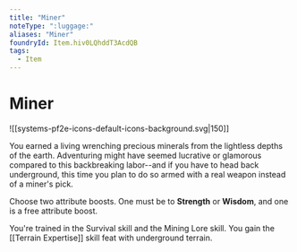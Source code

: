 ```yaml
---
title: "Miner"
noteType: ":luggage:"
aliases: "Miner"
foundryId: Item.hiv0LQhddT3AcdQB
tags:
  - Item
---
```


# Miner
![[systems-pf2e-icons-default-icons-background.svg|150]]

You earned a living wrenching precious minerals from the lightless depths of the earth. Adventuring might have seemed lucrative or glamorous compared to this backbreaking labor--and if you have to head back underground, this time you plan to do so armed with a real weapon instead of a miner's pick.

Choose two attribute boosts. One must be to **Strength** or **Wisdom**, and one is a free attribute boost.

You're trained in the Survival skill and the Mining Lore skill. You gain the [[Terrain Expertise]] skill feat with underground terrain.
